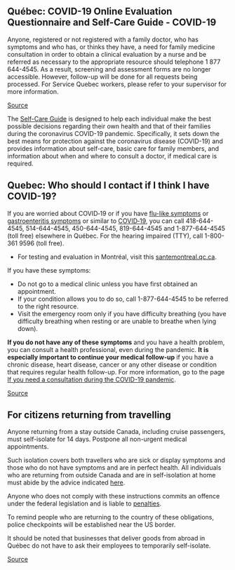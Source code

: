 ## Québec: COVID-19 Online Evaluation Questionnaire and Self-Care Guide - COVID-19

Anyone, registered or not registered with a family doctor, who has symptoms and who has, or thinks they have, a need for family medicine consultation in order to obtain a clinical evaluation by a nurse and be referred as necessary to the appropriate resource should telephone 1 877 644-4545. As a result, screening and assessment forms are no longer accessible. However, follow-up will be done for all requests being processed. For Service Quebec workers, please refer to your supervisor for more information.

[Source](https://covid19.quebec.ca/evaluation/)

The [Self-Care Guide](https://publications.msss.gouv.qc.ca/msss/en/document-002492/) is designed to help each individual make the best possible decisions regarding their own health and that of their families during the coronavirus COVID-19 pandemic. Specifically, it sets down the best means for protection against the coronavirus disease (COVID-19) and provides information about self-care, basic care for family members, and information about when and where to consult a doctor, if medical care is required.

## Quebec: Who should I contact if I think I have COVID-19?

If you are worried about COVID‑19 or if you have [flu-like symptoms](https://www.quebec.ca/en/health/health-issues/flu-cold-and-gastroenteritis/flu-influenza/#c1285) or [gastroenteritis symptoms](https://www.quebec.ca/en/health/health-issues/flu-cold-and-gastroenteritis/gastroenteritis/#c1816) or similar to [COVID‑19](https://www.quebec.ca/en/health/health-issues/a-z/general-information-about-coronavirus/#c46539), you can call 418-644-4545, 514-644-4545, 450-644-4545, 819-644-4545 and 1-877-644-4545 (toll free) elsewhere in Québec. For the hearing impaired (TTY), call 1-800-361 9596 (toll free).

- For testing and evaluation in Montréal, visit this [santemontreal.qc.ca](https://santemontreal.qc.ca/en/public/coronavirus-covid-19/#c37517).

If you have these symptoms:

- Do not go to a medical clinic unless you have first obtained an appointment.
- If your condition allows you to do so, call 1-877-644-4545 to be referred to the right resource.
- Visit the emergency room only if you have difficulty breathing (you have difficulty breathing when resting or are unable to breathe when lying down).

**If you do not have any of these symptoms** and you have a health problem, you can consult a health professional, even during the pandemic. **It is especially important to continue your medical follow-up** if you have a chronic disease, heart disease, cancer or any other disease or condition that requires regular health follow-up. For more information, go to the page [If you need a consultation during the COVID-19 pandemic](https://www.quebec.ca/en/health/health-issues/a-z/2019-coronavirus/if-you-need-a-consultation-during-the-covid-19-pandemic/).

[Source](https://www.quebec.ca/en/health/health-issues/a-z/2019-coronavirus/)

## For citizens returning from travelling

Anyone returning from a stay outside Canada, including cruise passengers, must self-isolate for 14 days. Postpone all non-urgent medical appointments.

Such isolation covers both travellers who are sick or display symptoms and those who do not have symptoms and are in perfect health. All individuals who are returning from outside Canada and are in self-isolation at home must abide by the advice indicated [here](https://www.quebec.ca/en/health/health-issues/a-z/2019-coronavirus/instructions-for-travellers-covid19/msg/3/#c34503).

Anyone who does not comply with these instructions commits an offence under the federal legislation and is liable to [penalties](https://www.canada.ca/en/public-health/services/diseases/2019-novel-coronavirus-infection/latest-travel-health-advice.html#a2).

To remind people who are returning to the country of these obligations, police checkpoints will be established near the US border.

It should be noted that businesses that deliver goods from abroad in Québec do not have to ask their employees to temporarily self-isolate.

[Source](https://www.quebec.ca/en/health/health-issues/a-z/2019-coronavirus/instructions-for-travellers-covid19/)
